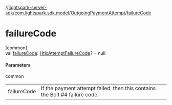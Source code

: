 //[lightspark-server-sdk](../../../index.md)/[com.lightspark.sdk.model](../index.md)/[OutgoingPaymentAttempt](index.md)/[failureCode](failure-code.md)

# failureCode

[common]\
val [failureCode](failure-code.md): [HtlcAttemptFailureCode](../-htlc-attempt-failure-code/index.md)? = null

#### Parameters

common

| | |
|---|---|
| failureCode | If the payment attempt failed, then this contains the Bolt #4 failure code. |
